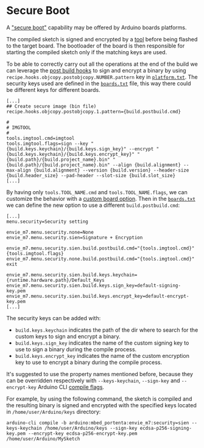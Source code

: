 # Secure Boot

A ["secure boot"](https://www.keyfactor.com/blog/what-is-secure-boot-its-where-iot-security-starts/) capability may be
offered by Arduino boards platforms.

The compiled sketch is signed and encrypted by a [tool](../platform-specification.md#tools) before being flashed to the
target board. The bootloader of the board is then responsible for starting the compiled sketch only if the matching keys
are used.

To be able to correctly carry out all the operations at the end of the build we can leverage the
[post build hooks](../platform-specification.md#pre-and-post-build-hooks-since-arduino-ide-165) to sign and encrypt a
binary by using `recipe.hooks.objcopy.postobjcopy.NUMBER.pattern` key in
[`platform.txt`](../platform-specification.md#platformtxt). The security keys used are defined in the
[`boards.txt`](../platform-specification.md#boardstxt) file, this way there could be different keys for different
boards.

```
[...]
## Create secure image (bin file)
recipe.hooks.objcopy.postobjcopy.1.pattern={build.postbuild.cmd}

#
# IMGTOOL
#
tools.imgtool.cmd=imgtool
tools.imgtool.flags=sign --key "{build.keys.keychain}/{build.keys.sign_key}" --encrypt "{build.keys.keychain}/{build.keys.encrypt_key}" "{build.path}/{build.project_name}.bin" "{build.path}/{build.project_name}.bin" --align {build.alignment} --max-align {build.alignment} --version {build.version} --header-size {build.header_size} --pad-header --slot-size {build.slot_size}
[...]

```

By having only `tools.TOOL_NAME.cmd` and `tools.TOOL_NAME.flags`, we can customize the behavior with a
[custom board option](../platform-specification.md#custom-board-options). Then in the
[`boards.txt`](../platform-specification.md#boardstxt) we can define the new option to use a different
`build.postbuild.cmd`:

```
[...]
menu.security=Security setting

envie_m7.menu.security.none=None
envie_m7.menu.security.sien=Signature + Encryption

envie_m7.menu.security.sien.build.postbuild.cmd="{tools.imgtool.cmd}" {tools.imgtool.flags}
envie_m7.menu.security.none.build.postbuild.cmd="{tools.imgtool.cmd}" exit

envie_m7.menu.security.sien.build.keys.keychain={runtime.hardware.path}/Default_Keys
envie_m7.menu.security.sien.build.keys.sign_key=default-signing-key.pem
envie_m7.menu.security.sien.build.keys.encrypt_key=default-encrypt-key.pem
[...]
```

The security keys can be added with:

- `build.keys.keychain` indicates the path of the dir where to search for the custom keys to sign and encrypt a binary.
- `build.keys.sign_key` indicates the name of the custom signing key to use to sign a binary during the compile process.
- `build.keys.encrypt_key` indicates the name of the custom encryption key to use to encrypt a binary during the compile
  process.

It's suggested to use the property names mentioned before, because they can be overridden respectively with
`--keys-keychain`, `--sign-key` and `--encrypt-key` Arduino CLI [compile flags](../commands/arduino-cli_compile.md).

For example, by using the following command, the sketch is compiled and the resulting binary is signed and encrypted
with the specified keys located in `/home/user/Arduino/keys` directory:

```
arduino-cli compile -b arduino:mbed_portenta:envie_m7:security=sien --keys-keychain /home/user/Arduino/keys --sign-key ecdsa-p256-signing-key.pem --encrypt-key ecdsa-p256-encrypt-key.pem /home/user/Arduino/MySketch
```
